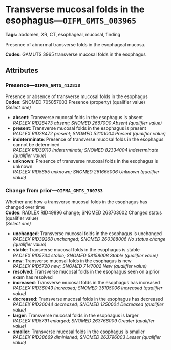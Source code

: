 # Transverse mucosal folds in the esophagus—`OIFM_GMTS_003965`

**Tags:** abdomen, XR, CT, esophageal, mucosal, finding

Presence of abnormal transverse folds in the esophageal mucosa.

**Codes:** GAMUTS 3965 transverse mucosal folds in the esophagus

## Attributes

### Presence—`OIFMA_GMTS_412818`

Presence or absence of transverse mucosal folds in the esophagus  
**Codes**: SNOMED 705057003 Presence (property) (qualifier value)  
*(Select one)*

- **absent**: Transverse mucosal folds in the esophagus is absent  
_RADLEX RID28473 absent; SNOMED 2667000 Absent (qualifier value)_
- **present**: Transverse mucosal folds in the esophagus is present  
_RADLEX RID28472 present; SNOMED 52101004 Present (qualifier value)_
- **indeterminate**: Presence of transverse mucosal folds in the esophagus cannot be determined  
_RADLEX RID39110 indeterminate; SNOMED 82334004 Indeterminate (qualifier value)_
- **unknown**: Presence of transverse mucosal folds in the esophagus is unknown  
_RADLEX RID5655 unknown; SNOMED 261665006 Unknown (qualifier value)_

### Change from prior—`OIFMA_GMTS_760733`

Whether and how a transverse mucosal folds in the esophagus has changed over time  
**Codes**: RADLEX RID49896 change; SNOMED 263703002 Changed status (qualifier value)  
*(Select one)*

- **unchanged**: Transverse mucosal folds in the esophagus is unchanged  
_RADLEX RID39268 unchanged; SNOMED 260388006 No status change (qualifier value)_
- **stable**: Transverse mucosal folds in the esophagus is stable  
_RADLEX RID5734 stable; SNOMED 58158008 Stable (qualifier value)_
- **new**: Transverse mucosal folds in the esophagus is new  
_RADLEX RID5720 new; SNOMED 7147002 New (qualifier value)_
- **resolved**: Transverse mucosal folds in the esophagus seen on a prior exam has resolved  
- **increased**: Transverse mucosal folds in the esophagus has increased  
_RADLEX RID36043 increased; SNOMED 35105006 Increased (qualifier value)_
- **decreased**: Transverse mucosal folds in the esophagus has decreased  
_RADLEX RID36044 decreased; SNOMED 1250004 Decreased (qualifier value)_
- **larger**: Transverse mucosal folds in the esophagus is larger  
_RADLEX RID5791 enlarged; SNOMED 263768009 Greater (qualifier value)_
- **smaller**: Transverse mucosal folds in the esophagus is smaller  
_RADLEX RID38669 diminished; SNOMED 263796003 Lesser (qualifier value)_